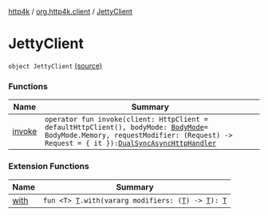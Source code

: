 [http4k](../../index.md) / [org.http4k.client](../index.md) / [JettyClient](./index.md)

# JettyClient

`object JettyClient` [(source)](https://github.com/http4k/http4k/blob/master/http4k-client-jetty/src/main/kotlin/org/http4k/client/JettyClient.kt#L26)

### Functions

| Name | Summary |
|---|---|
| [invoke](invoke.md) | `operator fun invoke(client: HttpClient = defaultHttpClient(), bodyMode: `[`BodyMode`](../../org.http4k.core/-body-mode/index.md)` = BodyMode.Memory, requestModifier: (Request) -> Request = { it }): `[`DualSyncAsyncHttpHandler`](../-dual-sync-async-http-handler.md) |

### Extension Functions

| Name | Summary |
|---|---|
| [with](../../org.http4k.core/with.md) | `fun <T> `[`T`](../../org.http4k.core/with.md#T)`.with(vararg modifiers: (`[`T`](../../org.http4k.core/with.md#T)`) -> `[`T`](../../org.http4k.core/with.md#T)`): `[`T`](../../org.http4k.core/with.md#T) |
